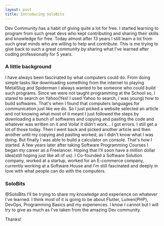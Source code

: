 ```yaml
---
layout: post
title: Introducing SoloBits
---
```


Dev Community has a habit of giving quite a lot for free. I started learning to program from such great devs who kept contributing and sharing their skills and knowledge for free. Today almost after 13 years I still learn a lot from such great minds who are willing to help and contribute. This is me trying to give back to such a great community by sharing what I've learned after coding professionally for 5 years.

### A little background 

I have always been fascinated by what computers could do. From doing simple tasks like downloading something from the internet to playing MetalSlug and Spiderman I always wanted to be someone who could build such programs. 
Since we were not taught programming at the School so, I stared to search on Yahoo(Yes! I used Yahoo to search, I was young) how to build softwares. That's when I found that computers languages for communication just like we do. So I just picked a website selected an article and not knowing what most of it meant I just followed the steps by downloading a bunch of softwares and copying and pasting the code and whatever was written on it and Voila! it didn't work... I got errors. I still get a lot of those today. Then I went back and picked another article and then another until my copying and pasting worked, as I didn't know what I was doing. But finally I was able to build a calculator on console. That's how I started.
A few years later after taking Software Programming Courses I began my career as a Freelancer. Hoping that I'll soon have a million dollar idea(still hoping just like all of us). I Co-founded a Software Solution company, worked at a startup, worked for an E-commerce company, currently working at a Software House and I'm still fascinated and deeply in love with what people can do with the computers.

### SoloBits

@SoloBits I'll be trying to share my knowledge and experience on whatever I've learned. I think most of it is going to be about Flutter, Lumen(PHP), DevOps, Programming Basics and my experiences. I know I cannot but I will try to give as much as I've taken from the amazing Dev community.

Thanks!